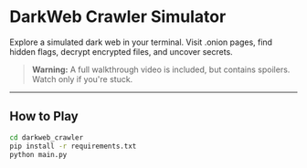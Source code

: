 #  DarkWeb Crawler Simulator

Explore a simulated dark web in your terminal. Visit .onion pages, find hidden flags, decrypt encrypted files, and uncover secrets.

>  **Warning:** A full walkthrough video is included, but contains spoilers. Watch only if you're stuck.

---

##  How to Play

```bash
cd darkweb_crawler
pip install -r requirements.txt
python main.py
